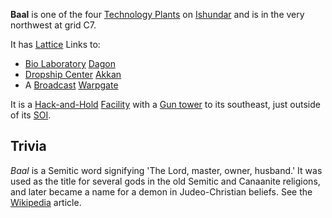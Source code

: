 **Baal** is one of the four [Technology
Plants](../locations/Technology_Plant.md) on [Ishundar](../locations/Ishundar.md)
and is in the very northwest at grid C7.

It has [Lattice](../terminology/Lattice.md) Links to:

- [Bio Laboratory](../locations/Bio_Laboratory.md)
  [Dagon](Dagon.md)
- [Dropship Center](../locations/Dropship_Center.md)
  [Akkan](Akkan.md)
- A [Broadcast](../terminology/Broadcast.md) [Warpgate](../locations/Warpgate.md)

It is a [Hack-and-Hold](../terminology/Hack-and-Hold.md)
[Facility](../locations/Facilities.md) with a [Gun tower](../locations/Gun_tower.md)
to its southeast, just outside of its [SOI](../locations/Sphere_of_Influence.md).

## Trivia

_Baal_ is a Semitic word signifying 'The Lord, master, owner, husband.'
It was used as the title for several gods in the old Semitic and
Canaanite religions, and later became a name for a demon in
Judeo-Christian beliefs. See the
[Wikipedia](http://en.wikipedia.org/wiki/Baal) article.

<!--[Category:Facilities](../Category:Facilities.md)-->
